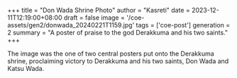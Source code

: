 +++
title = "Don Wada Shrine Photo"
author = "Kasreti"
date = 2023-12-11T12:19:00+08:00
draft = false
image = '/coe-assets/gen2/donwada_20240221T1159.jpg'
tags = ['coe-post']
generation = 2
summary = "A poster of praise to the god Derakkuma and his two saints."
+++

The image was the one of two central posters put onto the Derakkuma shrine, proclaiming victory to Derakkuma and his two saints,
Don Wada and Katsu Wada.